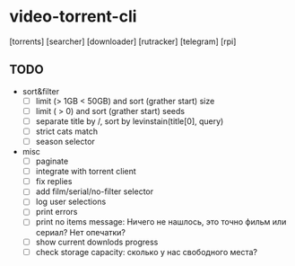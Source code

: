 # video-torrent-cli

[torrents] [searcher] [downloader] [rutracker] [telegram] [rpi]

## TODO

- sort&filter
  - [ ] limit (> 1GB < 50GB) and sort (grather start) size
  - [ ] limit ( > 0) and sort (grather start) seeds
  - [ ] separate title by /, sort by levinstain(title[0], query)
  - [ ] strict cats match
  - [ ] season selector
- misc
  - [ ] paginate
  - [ ] integrate with torrent client
  - [ ] fix replies
  - [ ] add film/serial/no-filter selector
  - [ ] log user selections
  - [ ] print errors
  - [ ] print no items message: Ничего не нашлось, это точно фильм или сериал? Нет опечатки?
  - [ ] show current downlods progress
  - [ ] check storage capacity: сколько у нас свободного места?
